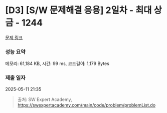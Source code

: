 # [D3] [S/W 문제해결 응용] 2일차 - 최대 상금 - 1244 

[문제 링크](https://swexpertacademy.com/main/code/problem/problemDetail.do?contestProbId=AV15Khn6AN0CFAYD) 

### 성능 요약

메모리: 61,184 KB, 시간: 99 ms, 코드길이: 1,179 Bytes

### 제출 일자

2025-05-11 21:35



> 출처: SW Expert Academy, https://swexpertacademy.com/main/code/problem/problemList.do